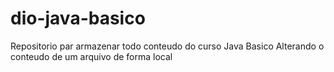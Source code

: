 # dio-java-basico
Repositorio par armazenar todo conteudo do curso Java Basico
Alterando o conteudo de um arquivo de forma local
